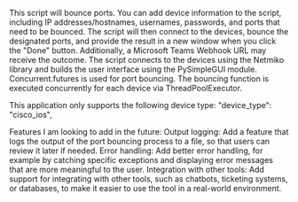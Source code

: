 This script will bounce ports. You can add device information to the script, including IP addresses/hostnames, usernames, passwords, and ports that need to be bounced. The script will then connect to the devices, bounce the designated ports, and provide the result in a new window when you click the "Done" button. Additionally, a Microsoft Teams Webhook URL may receive the outcome.  The script connects to the devices using the Netmiko library and builds the user interface using the PySimpleGUI module. Concurrent.futures is used for port bouncing. The bouncing function is executed concurrently for each device via ThreadPoolExecutor.

This application only supports the following device type: "device_type": "cisco_ios",

Features I am looking to add in the future:
Output logging: Add a feature that logs the output of the port bouncing process to a file, so that users can review it later if needed.
Error handling: Add better error handling, for example by catching specific exceptions and displaying error messages that are more meaningful to the user.
Integration with other tools: Add support for integrating with other tools, such as chatbots, ticketing systems, or databases, to make it easier to use the tool in a real-world environment.
